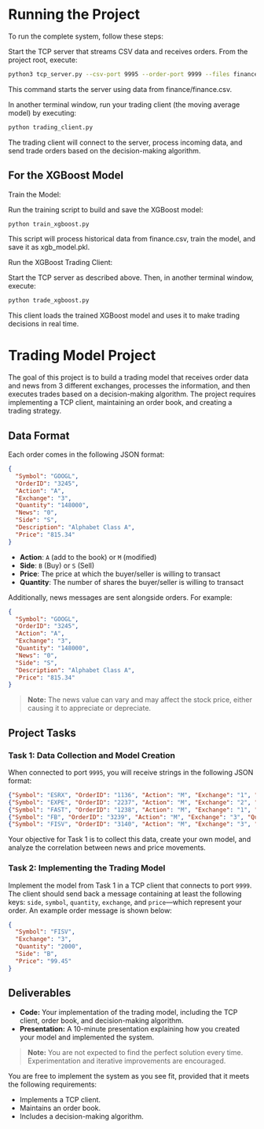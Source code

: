 # Running the Project

To run the complete system, follow these steps:

Start the TCP server that streams CSV data and receives orders. From the project root, execute:

```bash
python3 tcp_server.py --csv-port 9995 --order-port 9999 --files finance/finance.csv
```

This command starts the server using data from finance/finance.csv.

In another terminal window, run your trading client (the moving average model) by executing:

```bash
python trading_client.py
```

The trading client will connect to the server, process incoming data, and send trade orders based on the decision-making algorithm.


## For the XGBoost Model

Train the Model:

Run the training script to build and save the XGBoost model:

```bash
python train_xgboost.py
```

This script will process historical data from finance.csv, train the model, and save it as xgb_model.pkl.

Run the XGBoost Trading Client:

Start the TCP server as described above. Then, in another terminal window, execute:

```bash
python trade_xgboost.py
```

This client loads the trained XGBoost model and uses it to make trading decisions in real time.


# Trading Model Project

The goal of this project is to build a trading model that receives order data and news from 3 different exchanges, processes the information, and then executes trades based on a decision-making algorithm. The project requires implementing a TCP client, maintaining an order book, and creating a trading strategy.

## Data Format

Each order comes in the following JSON format:

```json
{
  "Symbol": "GOOGL",
  "OrderID": "3245",
  "Action": "A",
  "Exchange": "3",
  "Quantity": "148000",
  "News": "0",
  "Side": "S",
  "Description": "Alphabet Class A",
  "Price": "815.34"
}
```

- **Action**: `A` (add to the book) or `M` (modified)
- **Side**: `B` (Buy) or `S` (Sell)
- **Price**: The price at which the buyer/seller is willing to transact
- **Quantity**: The number of shares the buyer/seller is willing to transact

Additionally, news messages are sent alongside orders. For example:

```json
{
  "Symbol": "GOOGL",
  "OrderID": "3245",
  "Action": "A",
  "Exchange": "3",
  "Quantity": "148000",
  "News": "0",
  "Side": "S",
  "Description": "Alphabet Class A",
  "Price": "815.34"
}
```

> **Note:** The news value can vary and may affect the stock price, either causing it to appreciate or depreciate.

## Project Tasks

### Task 1: Data Collection and Model Creation

When connected to port `9995`, you will receive strings in the following JSON format:

```json
{"Symbol": "ESRX", "OrderID": "1136", "Action": "M", "Exchange": "1", "Quantity": "854000", "News": "0", "Side": "B", "Description": "Express Scripts Holding Co", "Price": "69.09"}
{"Symbol": "EXPE", "OrderID": "2237", "Action": "M", "Exchange": "2", "Quantity": "503000", "News": "0", "Side": "S", "Description": "Expedia Inc", "Price": "120.85"}
{"Symbol": "FAST", "OrderID": "1238", "Action": "M", "Exchange": "1", "Quantity": "632000", "News": "0", "Side": "S", "Description": "Fastenal Co", "Price": "49.73"}
{"Symbol": "FB", "OrderID": "3239", "Action": "M", "Exchange": "3", "Quantity": "566000", "News": "50", "Side": "S", "Description": "Facebook", "Price": "133.35"}
{"Symbol": "FISV", "OrderID": "3140", "Action": "M", "Exchange": "3", "Quantity": "467000", "News": "0", "Side": "B", "Description": "Fiserv Inc", "Price": "99.45"}
```

Your objective for Task 1 is to collect this data, create your own model, and analyze the correlation between news and price movements.

### Task 2: Implementing the Trading Model

Implement the model from Task 1 in a TCP client that connects to port `9999`. The client should send back a message containing at least the following keys: `side`, `symbol`, `quantity`, `exchange`, and `price`—which represent your order. An example order message is shown below:

```json
{
  "Symbol": "FISV",
  "Exchange": "3",
  "Quantity": "2000",
  "Side": "B",
  "Price": "99.45"
}
```

## Deliverables

- **Code:** Your implementation of the trading model, including the TCP client, order book, and decision-making algorithm.
- **Presentation:** A 10-minute presentation explaining how you created your model and implemented the system.

> **Note:** You are not expected to find the perfect solution every time. Experimentation and iterative improvements are encouraged.

You are free to implement the system as you see fit, provided that it meets the following requirements:
- Implements a TCP client.
- Maintains an order book.
- Includes a decision-making algorithm.
